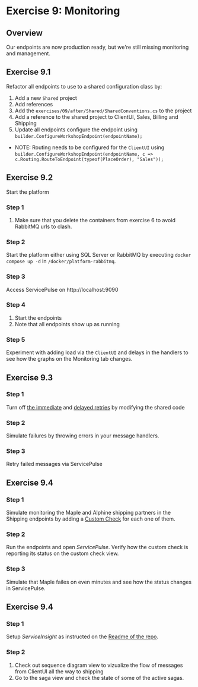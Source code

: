 # Exercise 9: Monitoring

## Overview

Our endpoints are now production ready, but we're still missing monitoring and management.

## Exercise 9.1

Refactor all endpoints to use to a shared configuration class by:

1. Add a new `Shared` project
1. Add references
    <PackageReference Include="NServiceBus" Version="9.*"/>
    <PackageReference Include="NServiceBus.Extensions.Hosting" Version="3.*"/>
    <PackageReference Include="NServiceBus.RabbitMQ" Version="9.*"/>
    <PackageReference Include="NServiceBus.ServicePlatform.Connector" Version="3.*" />
    <PackageReference Include="NServiceBus.SagaAudit" Version="5.*" />
1. Add the `exercises/09/after/Shared/SharedConventions.cs` to the project
1. Add a reference to the shared project to ClientUI, Sales, Billing and Shipping
1. Update all endpoints configure the endpoint using `builder.ConfigureWorkshopEndpoint(endpointName);`
  - NOTE: Routing needs to be configured for the `ClientUI` using `builder.ConfigureWorkshopEndpoint(endpointName, c => c.Routing.RouteToEndpoint(typeof(PlaceOrder), "Sales"));`

## Exercise 9.2

Start the platform

### Step 1

1. Make sure that you delete the containers from exercise 6 to avoid RabbitMQ urls to clash.

### Step 2

Start the platform either using SQL Server or RabbitMQ by executing `docker compose up -d` in `/docker/platform-rabbitmq`.

### Step 3

Access ServicePulse on http://localhost:9090

### Step 4 

1. Start the endpoints
1. Note that all endpoints show up as running

### Step 5

Experiment with adding load via the `ClientUI` and delays in the handlers to see how the graphs on the Monitoring tab changes.

## Exercise 9.3

### Step 1

Turn off [the immediate](https://docs.particular.net/nservicebus/recoverability/configure-immediate-retries#disabling) and [delayed retries](https://docs.particular.net/nservicebus/recoverability/configure-delayed-retries#disabling-through-code) by modifying the shared code

### Step 2

Simulate failures by throwing errors in your message handlers.

### Step 3

Retry failed messages via ServicePulse

## Exercise 9.4

### Step 1

Simulate monitoring the Maple and Alphine shipping partners in the Shipping endpoints by adding a [Custom Check](https://docs.particular.net/monitoring/custom-checks/) for each one of them.

### Step 2

Run the endpoints and open *ServicePulse*. Verify how the custom check is reporting its status on the custom check view.

### Step 3

Simulate that Maple failes on even minutes and see how the status changes in ServicePulse.

## Exercise 9.4

### Step 1

Setup *ServiceInsight* as instructed on the [Readme of the repo](https://github.com/Particular/Workshop.NServiceBus).

### Step 2

1. Check out sequence diagram view to vizualize the flow of messages from ClientUI all the way to shipping
1. Go to the saga view and check the state of some of the active sagas.
